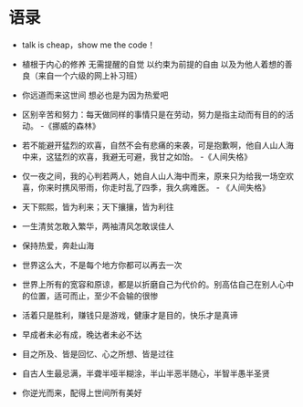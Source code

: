 # 语录

- talk is cheap，show me the code！
- 植根于内心的修养 无需提醒的自觉 以约束为前提的自由 以及为他人着想的善良（来自一个六级的网上补习班）
- 你远道而来这世间 想必也是为因为热爱吧
- 区别辛苦和努力：每天做同样的事情只是在劳动，努力是指主动而有目的的活动。 -《挪威的森林》
- 若不能避开猛烈的欢喜，自然不会有悲痛的来袭，可是抱歉啊，他自人山人海中来，这猛烈的欢喜，我避无可避，我甘之如饴。 -《人间失格》
- 仅一夜之间，我的心判若两人，她自人山人海中而来，原来只为给我一场空欢喜，你来时携风带雨，你走时乱了四季，我久病难医。 - 《人间失格》
- 天下熙熙，皆为利来；天下攘攘，皆为利往
- 一生清贫怎敢入繁华，两袖清风怎敢误佳人
- 保持热爱，奔赴山海
- 世界这么大，不是每个地方你都可以再去一次
- 世界上所有的宽容和原谅，都是以折磨自己为代价的。别高估自己在别人心中的位置，适可而止，至少不会输的很惨
- 活着只是胜利，赚钱只是游戏，健康才是目的，快乐才是真谛
- 早成者未必有成，晚达者未必不达
- 目之所及、皆是回忆、心之所想、皆是过往

- 自古人生最忌满，半聋半哑半糊涂，半山半恶半随心，半智半愚半圣贤
- 你逆光而来，配得上世间所有美好